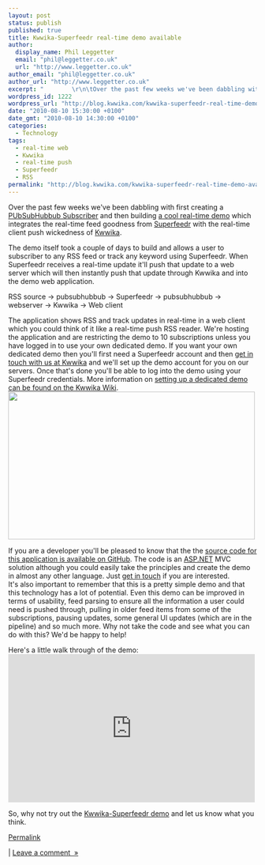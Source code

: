 ```yaml
---
layout: post
status: publish
published: true
title: Kwwika-Superfeedr real-time demo available
author:
  display_name: Phil Leggetter
  email: "phil@leggetter.co.uk"
  url: "http://www.leggetter.co.uk"
author_email: "phil@leggetter.co.uk"
author_url: "http://www.leggetter.co.uk"
excerpt: "        \r\n\tOver the past few weeks we've been dabbling with first creating a PUbSubHubbub Subscriber and then building a cool real-time demo which integrates the real-time feed goodness from Superfeedr&nbsp;with the real-time client push wickedness of ..."
wordpress_id: 1222
wordpress_url: "http://blog.kwwika.com/kwwika-superfeedr-real-time-demo-available"
date: "2010-08-10 15:30:00 +0100"
date_gmt: "2010-08-10 14:30:00 +0100"
categories:
  - Technology
tags:
  - real-time web
  - Kwwika
  - real-time push
  - Superfeedr
  - RSS
permalink: "http://blog.kwwika.com/kwwika-superfeedr-real-time-demo-available"
---
```


<p>
	Over the past few weeks we've been dabbling with first creating a <a href="http://superfeedr.com/documentation#pubsubhubbub_implementation" >PUbSubHubbub Subscriber</a> and then building <a href="http://superfeedr.kwwika.com" >a cool real-time demo</a> which integrates the real-time feed goodness from <a href="http://superfeedr.com" >Superfeedr</a>&nbsp;with the real-time client push wickedness of <a href="http://kwwika.com" >Kwwika</a>.</p>
<p />
The demo itself took a couple of days to build and allows a user to subscriber to any RSS feed or track any keyword using Superfeedr. When Superfeedr receives a real-time update it'll push that update to a web server which will then instantly push that update through Kwwika and into the demo web application.</p>
<p />
RSS source &rarr; pubsubhubbub &rarr; Superfeedr &rarr; pubsubhubbub &rarr; webserver &rarr; Kwwika &rarr; Web client</p>
<p />
The application shows RSS and track updates in real-time in a web client which you could think of it like a real-time push RSS reader. We're hosting the application and are&nbsp;restricting the demo to 10 subscriptions unless you have logged in to use your own dedicated demo. If you want your own dedicated demo then you'll first need a Superfeedr account and then <a href="http://kwwika.com/Contact">get in touch with us at Kwwika</a> and we'll set up the demo account for you on our servers. Once that's done you'll be able to log into the demo using your Superfeedr credentials. More information on <a href="http://wiki.kwwika.com/demos/kwwika-superfeedr-demo#TOC-How-to-get-your-own-dedicated-demo" >setting up a dedicated demo can be found&nbsp;on the Kwwika Wiki</a>.<br />
<a href='http://posterous.com/getfile/files.posterous.com/kwwika/Bu0c9DiJyL1WFj7S9K3156z2e3zD7eJHdtZbTnQ5gbGq9mPaFs684FQmsLwD/Kwwika-SuperfeedrDemoScreen.png.scaled.1000.jpg'><img src="http://posterous.com/getfile/files.posterous.com/kwwika/2B62K6qLiwFCNf2zorcH1B3C1XQ3HEaJYS6owrVCrz1522WafYhnZLZtrxfL/Kwwika-SuperfeedrDemoScreen.png.scaled.500.jpg" width="500" height="299"/></a></p>
<p>If you are a developer you'll be pleased to know that the the <a href="http://github.com/kwwika/ASP.NET-MVC-PubSubHubbub-Subscriber/tree/Kwwika-Superfeedr-Demo" >source code for this application is available on GitHub</a>. The code is an <a href="http://asp.net">ASP.NET</a> MVC solution although you could easily take the principles and create the demo in almost any other language. Just <a href="http://kwwika.com/Contact">get in touch</a> if you are interested.<br />
It's also important to remember that this is a pretty simple demo and that this technology has a lot of potential. Even this demo can be improved in terms of usability, feed parsing to ensure all the information a user could need is pushed through, pulling in older feed items from some of the subscriptions, pausing updates, some general UI updates (which are in the pipeline) and so much more. Why not take the code and see what you can do with this? We'd be happy to help!</p>
<p />
Here's a little walk through of the demo:<br />
<object height="300" width="500"><param name="movie" value="http://www.youtube.com/v/rjb5lNcAFWQ&hl=en&fs=1&hd=1" /></param><param name="wmode" value="window" /><param name="allowFullScreen" value="true" /></param><param name="allowscriptaccess" value="always" /></param><embed src="http://www.youtube.com/v/rjb5lNcAFWQ&hl=en&fs=1&hd=1" allowfullscreen="true" type="application/x-shockwave-flash" allowscriptaccess="always" wmode="window" height="300" width="500"></embed></object></p>
<p />
So, why not try out the <a href="http://superfeedr.kwwika.com">Kwwika-Superfeedr demo</a> and let us know what you think.</p>
<p><a href="http://blog.kwwika.com/kwwika-superfeedr-real-time-demo-available">Permalink</a> </p>
<p>	| <a href="http://blog.kwwika.com/kwwika-superfeedr-real-time-demo-available#comment">Leave a comment&nbsp;&nbsp;&raquo;</a></p>
